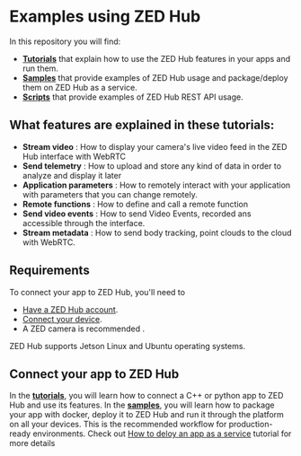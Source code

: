 # Examples using ZED Hub

In this repository you will find:
- [**Tutorials**](./tutorials/) that explain how to use the ZED Hub features in your apps and run them.
- [**Samples**](./samples/README.md) that provide examples of ZED Hub usage and package/deploy them on ZED Hub as a service.
- [**Scripts**](./scripts/README.md) that provide examples of ZED Hub REST API usage.

## What features are explained in these tutorials:

- **Stream video** : How to display your camera's live video feed in the ZED Hub interface with WebRTC
- **Send telemetry** : How to upload and store any kind of data in order to analyze and display it later
- **Application parameters** : How to remotely interact with your application with parameters that you can change remotely.
- **Remote functions** : How to define and call a remote function
- **Send video events** : How to send Video Events, recorded ans accessible through the interface.
- **Stream metadata** : How to send body tracking, point clouds to the cloud with WebRTC.

## Requirements
To connect your app to ZED Hub, you'll need to
- [Have a ZED Hub account](https://hub.stereolabs.com).
- [Connect your device](https://www.stereolabs.com/docs/cloud/overview/setup-device/).
- A ZED camera is recommended .

ZED Hub supports Jetson Linux and Ubuntu operating systems.

## Connect your app to ZED Hub
In the [**tutorials**](./tutorials/), you will learn how to connect a C++ or python app to ZED Hub and use its features.
In the [**samples**](./samples/), you will learn how to package your app with docker, deploy it to ZED Hub and run it through the platform on all your devices. This is the recommended workflow for production-ready environments. Check out [How to deloy an app as a service](./deploy_as_a_service.md) tutorial for more details